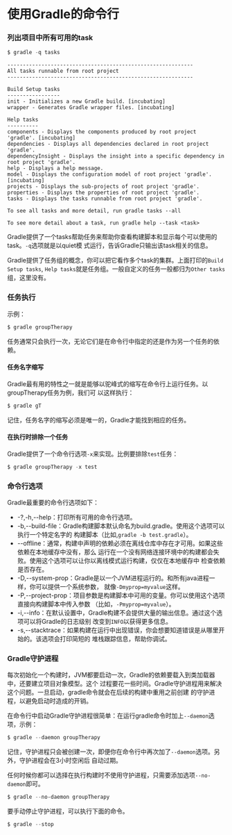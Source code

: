 使用Gradle的命令行
====================
### 列出项目中所有可用的task
```powershell
$ gradle -q tasks
```
```
------------------------------------------------------------
All tasks runnable from root project
------------------------------------------------------------

Build Setup tasks
-----------------
init - Initializes a new Gradle build. [incubating]
wrapper - Generates Gradle wrapper files. [incubating]

Help tasks
----------
components - Displays the components produced by root project 'gradle'. [incubating]
dependencies - Displays all dependencies declared in root project 'gradle'.
dependencyInsight - Displays the insight into a specific dependency in root project 'gradle'.
help - Displays a help message.
model - Displays the configuration model of root project 'gradle'. [incubating]
projects - Displays the sub-projects of root project 'gradle'.
properties - Displays the properties of root project 'gradle'.
tasks - Displays the tasks runnable from root project 'gradle'.

To see all tasks and more detail, run gradle tasks --all

To see more detail about a task, run gradle help --task <task>
```
Gradle提供了一个tasks帮助任务来帮助你查看构建脚本和显示每个可以使用的task。`-q`选项就是以quiet模
式运行，告诉Gradle只输出该task相关的信息。

Gradle提供了任务组的概念，你可以把它看作多个task的集群。上面打印的`Build Setup tasks`,
`Help tasks`就是任务组。一般自定义的任务一般都归为`Other tasks`组，这里没有。

### 任务执行
示例：
```powershell
$ gradle groupTherapy
```
任务通常只会执行一次，无论它们是在命令行中指定的还是作为另一个任务的依赖。
#### 任务名字缩写
Gradle最有用的特性之一就是能够以驼峰式的缩写在命令行上运行任务。以groupTherapy任务为例，我们可
以这样执行：
```powershell
$ gradle gT
```
记住，任务名字的缩写必须是唯一的，Gradle才能找到相应的任务。
#### 在执行时排除一个任务
Gradle提供了一个命令行选项`-x`来实现。比例要排除`test`任务：
```powershell
$ gradle groupTherapy -x test
```

### 命令行选项
Gradle最重要的命令行选项如下：
+ -?,-h,--help：打印所有可用的命令行选项。
+ -b,--build-file：Gradle构建脚本默认命名为build.gradle。使用这个选项可以执行一个特定名字的
构建脚本（比如,`gradle -b test.gradle`）。
+ --offline：通常，构建中声明的依赖必须在离线仓库中存在才可用。如果这些依赖在本地缓存中没有，那么
运行在一个没有网络连接环境中的构建都会失败。使用这个选项可以让你以离线模式运行构建，仅仅在本地缓存中
检查依赖是否存在。
+ -D,--system-prop：Gradle是以一个JVM进程运行的。和所有java进程一样，你可以提供一个系统参数，
就像`-Dmyprop=myvalue`这样。
+ -P,--project-prop：项目参数是构建脚本中可用的变量。你可以使用这个选项直接向构建脚本中传入参数
（比如，`-Pmyprop=myvalue`）。
+ -i,--info：在默认设置中，Gradle构建不会提供大量的输出信息。通过这个选项可以将Gradle的日志级别
改变到`INFO`以获得更多信息。
+ -s,--stacktrace：如果构建在运行中出现错误，你会想要知道错误是从哪里开始的。该选项会打印简短的
堆栈跟踪信息，帮助你调试。

### Gradle守护进程
每次初始化一个构建时，JVM都要启动一次，Gradle的依赖要载入到类加载器中，还要建立项目对象模型。这个
过程要花一些时间。Gradle守护进程用来解决这个问题。一旦启动，gradle命令就会在后续的构建中重用之前创建
的守护进程，以避免启动时造成的开销。

在命令行中启动Gradle守护进程很简单：在运行gradle命令时加上`--daemon`选项，示例：
```powershell
$ gradle --daemon groupTherapy
```
记住，守护进程只会被创建一次，即便你在命令行中再次加了`--daemon`选项。另外，守护进程会在3小时空闲后
自动过期。

任何时候你都可以选择在执行构建时不使用守护进程，只需要添加选项`--no-daemon`即可。
```powershell
$ gradle --no-daemon groupTherapy
```
要手动停止守护进程，可以执行下面的命令。
```powershell
$ gradle --stop
```
